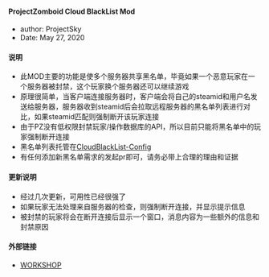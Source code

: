 #### ProjectZomboid Cloud BlackList Mod

* author: ProjectSky
* Date: May 27, 2020

#### 说明
* 此MOD主要的功能是使多个服务器共享黑名单，毕竟如果一个恶意玩家在一个服务器被封禁，这个玩家换个服务器还可以继续游戏
* 原理很简单，当客户端连接服务器时，客户端会将自己的steamid和用户名发送给服务器，服务器收到steamid后会拉取远程服务器的黑名单列表进行对比，如果steamid匹配则强制断开该玩家连接
* 由于PZ没有低权限封禁玩家/操作数据库的API，所以目前只能将黑名单中的玩家强制断开连接
* 黑名单列表托管在[CloudBlackList-Config](https://github.com/ProjectSky/CloudBlackList-Config)
* 有任何添加新黑名单需求的发起pr即可，请务必带上合理的理由和证据

#### 更新说明
* 经过几次更新，可用性已经很强了
* 如果玩家无法处理来自服务器的检查，则强制断开连接，并显示提示信息
* 被封禁的玩家将会在断开连接后显示一个窗口，消息内容为一些额外的信息和封禁原因

#### 外部链接
* [WORKSHOP](https://steamcommunity.com/sharedfiles/filedetails/?id=2111507850)